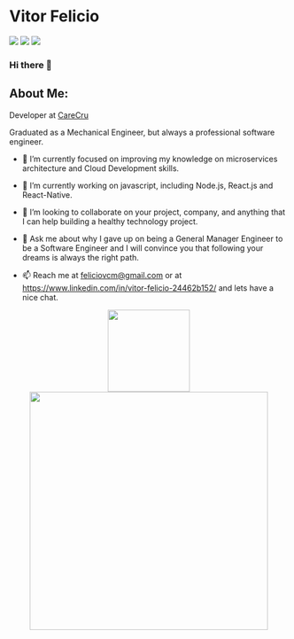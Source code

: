 <h1>Vitor Felicio</h1> 

[![](https://img.shields.io/badge/-Gmail-c14438?style=flat-square&logo=Gmail&logoColor=white&link=mailto:feliciovcm@gmail.com)](mailto:feliciovcm@gmail.com)
[![](https://img.shields.io/badge/-LinkedIn-0072b1?style=flat-square&logo=linkedin&logoColor=white&link=https://www.linkedin.com/in/vitor-felicio-24462b152/)](https://www.linkedin.com/in/vitor-felicio-24462b152/)
[![](https://img.shields.io/badge/-Instagram-bc2a8d?style=flat-square&logo=Instagram&logoColor=white&link=https://www.instagram.com/vitorfeliciocmoreira/?hl=pt-br)](https://www.instagram.com/vitorfeliciocmoreira/?hl=pt-br)

### Hi there 👋

## About Me:

Developer at [CareCru](https://carecru.com/)

Graduated as a Mechanical Engineer, but always a professional software engineer.

- 🌱 I’m currently focused on improving my knowledge on microservices architecture and Cloud Development skills.

- 🔭 I’m currently working on javascript, including Node.js, React.js and React-Native.

- 👯 I’m looking to collaborate on your project, company, and anything that I can help building a healthy technology project.

- 💬 Ask me about why I gave up on being a General Manager Engineer to be a Software Engineer and I will convince you that following your dreams is always the right path.

- 📫 Reach me at feliciovcm@gmail.com or at https://www.linkedin.com/in/vitor-felicio-24462b152/ and lets have a nice chat.

<p align="center">
  <a href="https://github.com/feliciovcm">
    <img
      align="center"
         height="148"
     src="https://github-readme-stats.vercel.app/api/top-langs/?username=feliciovcm&layout=compact&theme=tokyonight"
    />
  </a>
  <a href="https://github.com/feliciovcm">
    <img
      align="center"
      width="430"
      src="https://github-readme-stats.vercel.app/api?username=feliciovcm&count_private=true&show_icons=true&custom_title=Github%20Status&hide=issues&theme=tokyonight"
    />
  </a>

</p>
